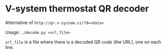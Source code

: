 # V-system thermostat QR decoder

Alternative of `http://qr.v-system.cz/?d=<data>`.

Usage: `./decode.py <url_file>`

`url_file` is a file where there is a decoded QR code (the URL), one on each line.

